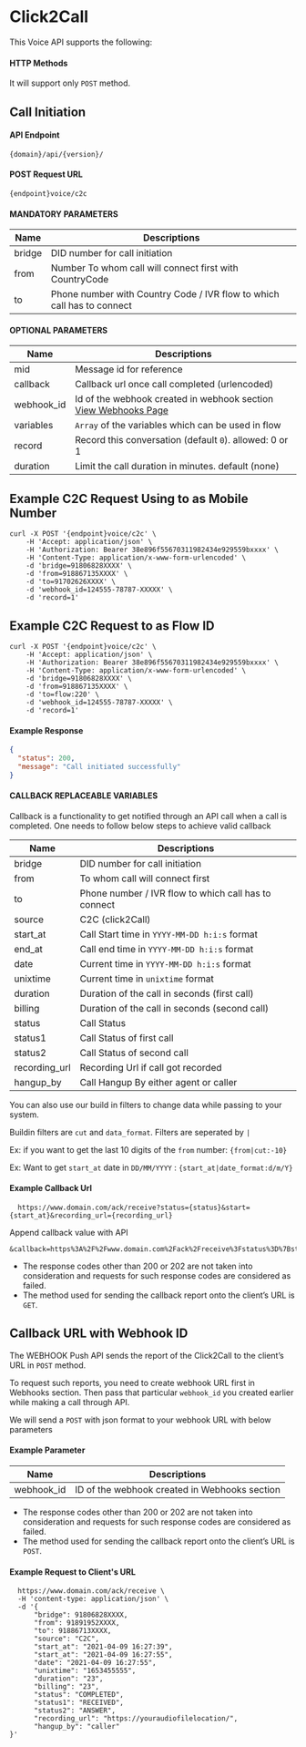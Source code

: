 # Click2Call

This Voice API supports the following:

#### HTTP Methods

It will support only `POST` method.

## Call Initiation

#### API Endpoint

```
{domain}/api/{version}/
```

#### POST Request URL

```
{endpoint}voice/c2c
```

#### MANDATORY PARAMETERS

| Name   | Descriptions                                                           |
| ------ | ---------------------------------------------------------------------- |
| bridge | DID number for call initiation                                         |
| from   | Number To whom call will connect first with CountryCode                |
| to     | Phone number with Country Code / IVR flow to which call has to connect |

#### OPTIONAL PARAMETERS

| Name      | Descriptions                                            |
| --------- | ------------------------------------------------------- |
| mid       | Message id for reference                                | 
| callback  | Callback url once call completed (urlencoded)           |
| webhook_id| Id of the webhook created in webhook section [View Webhooks Page](/webhooks) |
| variables | `Array` of the variables which can be used in flow      |
| record    | Record this conversation (default `0`). allowed: 0 or 1 |
| duration  | Limit the call duration in minutes. default (none)      |

## Example C2C  Request Using to as Mobile Number

```
curl -X POST '{endpoint}voice/c2c' \
    -H 'Accept: application/json' \
    -H 'Authorization: Bearer 38e896f55670311982434e929559bxxxx' \
    -H 'Content-Type: application/x-www-form-urlencoded' \
    -d 'bridge=91806828XXXX' \
    -d 'from=918867135XXXX' \
    -d 'to=91702626XXXX' \
    -d 'webhook_id=124555-78787-XXXXX' \
    -d 'record=1'
```

## Example C2C Request to as Flow ID

```
curl -X POST '{endpoint}voice/c2c' \
    -H 'Accept: application/json' \
    -H 'Authorization: Bearer 38e896f55670311982434e929559bxxxx' \
    -H 'Content-Type: application/x-www-form-urlencoded' \
    -d 'bridge=91806828XXXX' \
    -d 'from=918867135XXXX' \
    -d 'to=flow:220' \
    -d 'webhook_id=124555-78787-XXXXX' \
    -d 'record=1'
```

#### Example Response

```json
{
  "status": 200,
  "message": "Call initiated successfully"
}
```

#### CALLBACK REPLACEABLE VARIABLES

Callback is a functionality to get notified through an API call when a call is completed. One needs to follow below steps to achieve valid callback

| Name          | Descriptions                                         |
| ------------- | ---------------------------------------------------- |
| bridge        | DID number for call initiation                       |
| from          | To whom call will connect first                      |
| to            | Phone number / IVR flow to which call has to connect |
| source        | C2C (click2Call) |
| start_at      | Call Start time in `YYYY-MM-DD h:i:s` format         |
| end_at        | Call end time in `YYYY-MM-DD h:i:s` format           |
| date          | Current time in `YYYY-MM-DD h:i:s` format            |
| unixtime      | Current time in `unixtime` format                    |
| duration      | Duration of the call in seconds (first call)         |
| billing       | Duration of the call in seconds (second call)        |
| status        | Call Status                                          |
| status1       | Call Status of first call                            |
| status2       | Call Status of second call                           |
| recording_url | Recording Url if call got recorded
| hangup_by     | Call Hangup By either agent or caller                |

You can also use our build in filters to change data while passing to your system.

Buildin filters are `cut` and `data_format`. Filters are seperated by `|`

Ex: if you want to get the last 10 digits of the `from` number: `{from|cut:-10}`

Ex: Want to get `start_at` date in `DD/MM/YYYY` : `{start_at|date_format:d/m/Y}`

#### Example Callback Url 

```
  https://www.domain.com/ack/receive?status={status}&start={start_at}&recording_url={recording_url}
```

Append callback value with API

```
&callback=https%3A%2F%2Fwww.domain.com%2Fack%2Freceive%3Fstatus%3D%7Bstatus%7D%26start%3D%7Bstart_at%7D%26recording_url%3D%7Brecording_url%7D
```
- The response codes other than 200 or 202 are not taken into consideration and requests for such response codes are considered as failed.
- The method used for sending the callback report onto the client’s URL is `GET`.


## Callback URL with Webhook ID

The WEBHOOK Push API sends the report of the Click2Call to the client’s URL in `POST` method.

To request such reports, you need to create webhook URL first in Webhooks section. Then pass that particular `webhook_id` you created earlier while making a call through API.

We will send a `POST` with json format to your webhook URL with below parameters

#### Example Parameter

 Name          | Descriptions                                         |
| ------------- | ---------------------------------------------------- |
| webhook_id        | ID of the webhook created in Webhooks section   |


- The response codes other than 200 or 202 are not taken into consideration and requests for such response codes are considered as failed.
- The method used for sending the callback report onto the client’s URL is `POST`.

#### Example Request to Client's URL

```curl -X POST \ 
  https://www.domain.com/ack/receive \
  -H 'content-type: application/json' \
  -d '{
      "bridge": 91806828XXXX,
      "from": 91891952XXXX,
      "to": 91886713XXXX,
      "source": "C2C",
      "start_at": "2021-04-09 16:27:39",
      "start_at": "2021-04-09 16:27:55",
      "date": "2021-04-09 16:27:55",
      "unixtime": "1653455555",
      "duration": "23",
      "billing": "23",
      "status": "COMPLETED",
      "status1": "RECEIVED",
      "status2": "ANSWER",
      "recording_url": "https://youraudiofilelocation/",
      "hangup_by": "caller"
}'

